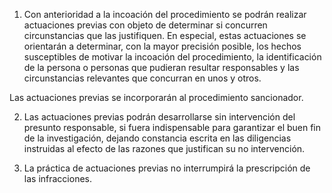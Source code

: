 1. Con anterioridad a la incoación del procedimiento se podrán realizar actuaciones previas con objeto de determinar si concurren circunstancias que las justifiquen. En especial, estas actuaciones se orientarán a determinar, con la mayor precisión posible, los hechos susceptibles de motivar la incoación del procedimiento, la identificación de la persona o personas que pudieran resultar responsables y las circunstancias relevantes que concurran en unos y otros.

Las actuaciones previas se incorporarán al procedimiento sancionador.

2. Las actuaciones previas podrán desarrollarse sin intervención del presunto responsable, si fuera indispensable para garantizar el buen fin de la investigación, dejando constancia escrita en las diligencias instruidas al efecto de las razones que justifican su no intervención.

3. La práctica de actuaciones previas no interrumpirá la prescripción de las infracciones.